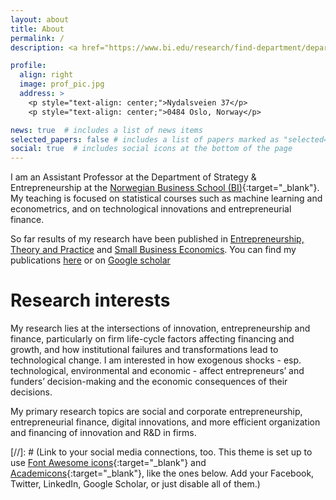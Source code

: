 ```yaml
---
layout: about
title: About
permalink: /
description: <a href="https://www.bi.edu/research/find-department/department-for-strategy-and-entrepreneurship/" target="_blank">Department of Strategy and Entrepreneurship</a> • <a href="https://www.bi.edu/">BI Norwegian Business School</a> •  <a href="mailto:Ed.saiedi@bi.no">Ed.saiedi@bi.no</a>

profile:
  align: right
  image: prof_pic.jpg
  address: >
    <p style="text-align: center;">Nydalsveien 37</p>
    <p style="text-align: center;">0484 Oslo, Norway</p>

news: true  # includes a list of news items
selected_papers: false # includes a list of papers marked as "selected={true}"
social: true  # includes social icons at the bottom of the page
---
```


I am an Assistant Professor at the Department of Strategy & Entrepreneurship at the [Norwegian Business School (BI)](https://www.bi.edu/){:target="\_blank"}. My teaching is focused on statistical courses such as machine learning and econometrics, and on technological innovations and entrepreneurial finance.

So far results of my research have been published in [Entrepreneurship, Theory and Practice](https://doi.org/10.1177/1042258720958020) and [Small Business Economics](https://doi.org/10.1007/s11187-019-00309-8). You can find my publications [here](/al-folio/publications/) or on [Google scholar](https://scholar.google.com/citations?user=Pn3NdMgAAAAJ&hl=en)

# Research interests
My research lies at the intersections of innovation, entrepreneurship and finance, particularly on firm life-cycle factors affecting financing and growth, and how institutional failures and transformations lead to technological change. I am interested in how exogenous shocks - esp. technological, environmental and economic - affect entrepreneurs’ and funders’ decision-making and the economic consequences of their decisions.

My primary research topics are social and corporate entrepreneurship, entrepreneurial finance, digital innovations, and more efficient organization and financing of innovation and R&D in firms.

[//]: # (Link to your social media connections, too. This theme is set up to use [Font Awesome icons](http://fortawesome.github.io/Font-Awesome/){:target="\_blank"} and [Academicons](https://jpswalsh.github.io/academicons/){:target="\_blank"}, like the ones below. Add your Facebook, Twitter, LinkedIn, Google Scholar, or just disable all of them.) 